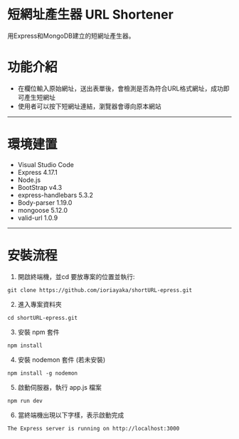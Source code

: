 # 短網址產生器 URL Shortener
用Express和MongoDB建立的短網址產生器。
# 功能介紹
* 在欄位輸入原始網址，送出表單後，會檢測是否為符合URL格式網址，成功即可產生短網址
* 使用者可以按下短網址連結，瀏覽器會導向原本網站
---
# 環境建置
* Visual Studio Code
* Express 4.17.1
* Node.js
* BootStrap v4.3
* express-handlebars 5.3.2
* Body-parser 1.19.0
* mongoose 5.12.0
* valid-url 1.0.9
---
# 安裝流程
1. 開啟終端機，並cd 要放專案的位置並執行:

```
git clone https://github.com/ioriayaka/shortURL-epress.git
```

2. 進入專案資料夾

```
cd shortURL-epress.git
```

3. 安裝 npm 套件

```
npm install
```

4. 安裝 nodemon 套件 (若未安裝)

```
npm install -g nodemon
```

5. 啟動伺服器，執行 app.js 檔案

```
npm run dev
```

6. 當終端機出現以下字樣，表示啟動完成

```
The Express server is running on http://localhost:3000
```